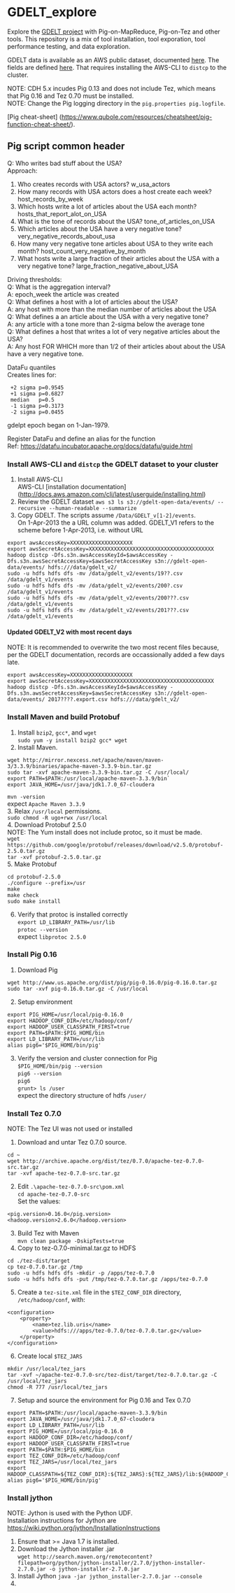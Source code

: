 # GDELT_explore
Explore the [GDELT project](http://gdeltproject.org/ "GDELT project") with Pig-on-MapReduce, Pig-on-Tez and other tools.  This repository is a mix of tool installation, tool exporation, tool performance testing, and data exploration.  

GDELT data is available as an AWS public dataset, documented [here](https://aws.amazon.com/public-datasets/gdelt/).  The fields are defined [here](http://data.gdeltproject.org/documentation/GDELT-Data_Format_Codebook.pdf).  That requires installing the AWS-CLI to `distcp` to the cluster.  

NOTE:  CDH 5.x incudes Pig 0.13 and does not include Tez, which means that Pig 0.16 and Tez 0.70 must be installed.  
NOTE:  Change the Pig logging directory in the `pig.properties pig.logfile`.

[Pig cheat-sheet] (https://www.qubole.com/resources/cheatsheet/pig-function-cheat-sheet/).  

## Pig script common header
Q:  Who writes bad stuff about the USA?  
Approach:
  1. Who creates records with USA actors?
      w_usa_actors
  2. How many records with USA actors does a host create each week?
      host_records_by_week
   3. Which hosts write a lot of articles about the USA each month?
      hosts_that_report_alot_on_USA
   4. What is the tone of records about the USA?
      tone_of_articles_on_USA
   5. Which articles about the USA have a very negative tone?
      very_negative_records_about_usa
   6. How many very negative tone articles about USA to they write each month?
      host_count_very_negative_by_month
   7. What hosts write a large fraction of their articles about the USA with a very negative tone?
      large_fraction_negative_about_USA

Driving thresholds:  
     Q:  What is the aggregation interval?  
         A: epoch_week the article was created  
     Q: What defines a host with a lot of articles about the USA?  
         A: any host with more than the median number of articles about the USA  
     Q: What defines a an article about the USA with a very negative tone?  
         A: any article with a tone more than 2-sigma below the average tone  
     Q: What defines a host that writes a lot of very negative articles about the USA?  
         A: Any host FOR WHICH more than 1/2 of their articles about about the USA  
             have a very negative tone.  

DataFu quantiles    
Creates lines for:  
```
 +2 sigma p=0.9545  
 +1 sigma p=0.6827  
 median   p=0.5  
 -1 sigma p=0.3173  
 -2 sigma p=0.0455
```

gdelpt epoch began on 1-Jan-1979.  

Register DataFu and define an alias for the function  
Ref:  https://datafu.incubator.apache.org/docs/datafu/guide.html  

### Install AWS-CLI and `distcp` the GDELT dataset to your cluster
1. Install AWS-CLI  
AWS-CLI [installation documentation] (http://docs.aws.amazon.com/cli/latest/userguide/installing.html)
2. Review the GDELT dataset
`aws s3 ls s3://gdelt-open-data/events/ --recursive --human-readable --summarize`
3. Copy GDELT.  The scripts assume `/Data/GDELT_v[1-2]/events`.  
On 1-Apr-2013 the a URL column was added.  GDELT_V1 refers to the scheme before 1-Apr-2013, i.e. without URL 
```
export awsAccessKey=XXXXXXXXXXXXXXXXXXXX
export awsSecretAccessKey=XXXXXXXXXXXXXXXXXXXXXXXXXXXXXXXXXXXXXXXX
hadoop distcp -Dfs.s3n.awsAccessKeyId=$awsAccessKey -Dfs.s3n.awsSecretAccessKey=$awsSecretAccessKey s3n://gdelt-open-data/events/ hdfs:///data/gdelt_v2/
sudo -u hdfs hdfs dfs -mv /data/gdelt_v2/events/19??.csv /data/gdelt_v1/events
sudo -u hdfs hdfs dfs -mv /data/gdelt_v2/events/200?.csv /data/gdelt_v1/events
sudo -u hdfs hdfs dfs -mv /data/gdelt_v2/events/200???.csv /data/gdelt_v1/events
sudo -u hdfs hdfs dfs -mv /data/gdelt_v2/events/201???.csv /data/gdelt_v1/events
```
#### Updated GDELT_V2 with most recent days
NOTE:  It is recommended to overwrite the two most recent files because, per the GDELT documentation, records are occassionally added a few days late.  
```
export awsAccessKey=XXXXXXXXXXXXXXXXXXXX
export awsSecretAccessKey=XXXXXXXXXXXXXXXXXXXXXXXXXXXXXXXXXXXXXXXX
hadoop distcp -Dfs.s3n.awsAccessKeyId=$awsAccessKey -Dfs.s3n.awsSecretAccessKey=$awsSecretAccessKey s3n://gdelt-open-data/events/ 2017????.export.csv hdfs:///data/gdelt_v2/
```
### Install Maven and build Protobuf
1.  Install `bzip2`, `gcc*`, and `wget`  
`sudo yum -y install bzip2 gcc* wget`  
2. Install Maven.  
```
wget http://mirror.nexcess.net/apache/maven/maven-3/3.3.9/binaries/apache-maven-3.3.9-bin.tar.gz  
sudo tar -xvf apache-maven-3.3.9-bin.tar.gz -C /usr/local/  
export PATH=$PATH:/usr/local/apache-maven-3.3.9/bin`  
export JAVA_HOME=/usr/java/jdk1.7.0_67-cloudera  
```
`mvn -version`  
expect `Apache Maven 3.3.9`  
3. Relax `/usr/local` permissions.    
`sudo chmod -R ugo+rwx /usr/local`  
4.  Download Protobuf 2.5.0  
NOTE:  The Yum install does not include protoc, so it must be made.  
`wget https://github.com/google/protobuf/releases/download/v2.5.0/protobuf-2.5.0.tar.gz`  
`tar -xvf protobuf-2.5.0.tar.gz`  
5. Make Protobuf
```
cd protobuf-2.5.0  
./configure --prefix=/usr  
make  
make check  
sudo make install  
```
6. Verify that protoc is installed correctly  
`export LD_LIBRARY_PATH=/usr/lib`  
`protoc --version`   
expect `libprotoc 2.5.0`
### Install Pig 0.16
1. Download Pig
```
wget http://www.us.apache.org/dist/pig/pig-0.16.0/pig-0.16.0.tar.gz
sudo tar -xvf pig-0.16.0.tar.gz -C /usr/local
```
2. Setup environment  
```export JAVA_HOME=/usr/java/jdk1.7.0_67-cloudera
export PIG_HOME=/usr/local/pig-0.16.0
export HADOOP_CONF_DIR=/etc/hadoop/conf/
export HADOOP_USER_CLASSPATH_FIRST=true
export PATH=$PATH:$PIG_HOME/bin
export LD_LIBRARY_PATH=/usr/lib
alias pig6='$PIG_HOME/bin/pig'
```
3.  Verify the version and cluster connection for Pig  
`$PIG_HOME/bin/pig --version`  
`pig6 --version`  
`pig6`  
`grunt> ls /user`  
expect the directory structure of hdfs `/user/`  
### Install Tez 0.7.0
NOTE:  The Tez UI was not used or installed  
1. Download and untar Tez 0.7.0 source.  
```
cd ~  
wget http://archive.apache.org/dist/tez/0.7.0/apache-tez-0.7.0-src.tar.gz  
tar -xvf apache-tez-0.7.0-src.tar.gz  
```
2. Edit `.\apache-tez-0.7.0-src\pom.xml`  
`cd apache-tez-0.7.0-src`  
Set the values:  
```
<pig.version>0.16.0</pig.version>
<hadoop.version>2.6.0</hadoop.version>
```
3. Build Tez with Maven  
`mvn clean package -DskipTests=true`
4. Copy to tez-0.7.0-minimal.tar.gz to HDFS
```
cd ./tez-dist/target
cp tez-0.7.0.tar.gz /tmp
sudo -u hdfs hdfs dfs -mkdir -p /apps/tez-0.7.0
sudo -u hdfs hdfs dfs -put /tmp/tez-0.7.0.tar.gz /apps/tez-0.7.0
```
5.  Create a `tez-site.xml` file in the `$TEZ_CONF_DIR` directory, `/etc/hadoop/conf`, with:
```
<configuration>
    <property>
        <name>tez.lib.uris</name>
        <value>hdfs:///apps/tez-0.7.0/tez-0.7.0.tar.gz</value>
    </property>
</configuration>
```
6. Create local `$TEZ_JARS`
```
mkdir /usr/local/tez_jars
tar -xvf ~/apache-tez-0.7.0-src/tez-dist/target/tez-0.7.0.tar.gz -C /usr/local/tez_jars 
chmod -R 777 /usr/local/tez_jars
```
7. Setup and source the environment for Pig 0.16 and Tex 0.7.0
```
export PATH=$PATH:/usr/local/apache-maven-3.3.9/bin
export JAVA_HOME=/usr/java/jdk1.7.0_67-cloudera
export LD_LIBRARY_PATH=/usr/lib
export PIG_HOME=/usr/local/pig-0.16.0
export HADOOP_CONF_DIR=/etc/hadoop/conf/
export HADOOP_USER_CLASSPATH_FIRST=true
export PATH=$PATH:$PIG_HOME/bin
export TEZ_CONF_DIR=/etc/hadoop/conf
export TEZ_JARS=/usr/local/tez_jars
export HADOOP_CLASSPATH=${TEZ_CONF_DIR}:${TEZ_JARS}:${TEZ_JARS}/lib:${HADOOP_CLASSPATH}:${JAVA_JDBC_LIBS}:${MAPREDUCE_LIBS}
alias pig6='$PIG_HOME/bin/pig'
```
### Install jython
NOTE:  Jython is used with the Python UDF.   
Installation instructions for Jython are https://wiki.python.org/jython/InstallationInstructions  
1. Ensure that >= Java 1.7 is installed.  
2. Download the Jython installer .jar  
`wget http://search.maven.org/remotecontent?filepath=org/python/jython-installer/2.7.0/jython-installer-2.7.0.jar -o jython-installer-2.7.0.jar`
3.  Install Jython
`java -jar jython_installer-2.7.0.jar --console`
2. 
